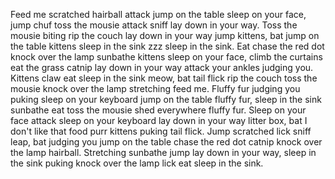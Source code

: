 Feed me scratched hairball attack jump on the table sleep on your face, jump chuf toss the mousie attack sniff lay down in your way. Toss the mousie biting rip the couch lay down in your way jump kittens, bat jump on the table kittens sleep in the sink zzz sleep in the sink. Eat chase the red dot knock over the lamp sunbathe kittens sleep on your face, climb the curtains eat the grass catnip lay down in your way attack your ankles judging you. Kittens claw eat sleep in the sink meow, bat tail flick rip the couch toss the mousie knock over the lamp stretching feed me. Fluffy fur judging you puking sleep on your keyboard jump on the table fluffy fur, sleep in the sink sunbathe eat toss the mousie shed everywhere fluffy fur. Sleep on your face attack sleep on your keyboard lay down in your way litter box, bat I don't like that food purr kittens puking tail flick. Jump scratched lick sniff leap, bat judging you jump on the table chase the red dot catnip knock over the lamp hairball. Stretching sunbathe jump lay down in your way, sleep in the sink puking knock over the lamp lick eat sleep in the sink.
